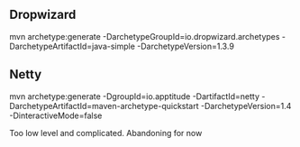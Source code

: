 

## Dropwizard
mvn archetype:generate -DarchetypeGroupId=io.dropwizard.archetypes -DarchetypeArtifactId=java-simple -DarchetypeVersion=1.3.9

## Netty
mvn archetype:generate -DgroupId=io.apptitude -DartifactId=netty -DarchetypeArtifactId=maven-archetype-quickstart -DarchetypeVersion=1.4 -DinteractiveMode=false

Too low level and complicated. Abandoning for now

